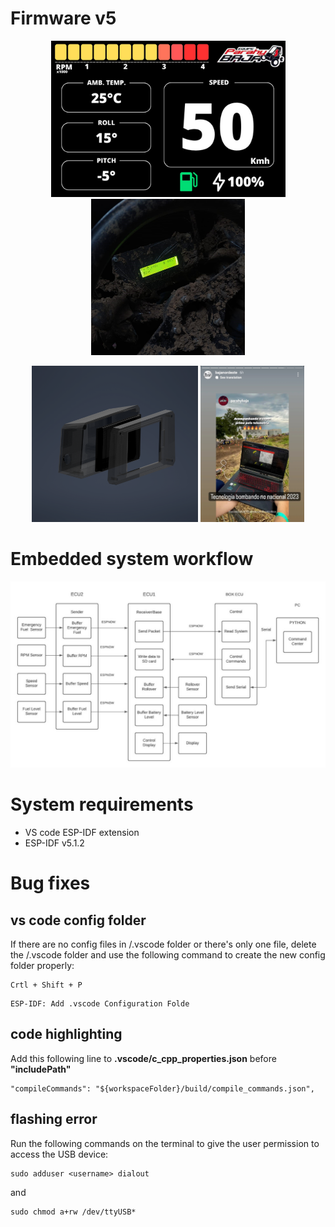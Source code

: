 # Firmware v5

<p align="middle">
    <img alt="display Nextion" height="250" src="resources/HMI.png"/>
    <img alt="display LCD backup" height="250" src="resources/HMI_backup.jpg"/>
</p>

<p align="middle">
    <img alt="ECU Front case" height="250" src="resources/ECU_Front.png"/>
    <img alt="telemetry" height="250" src="resources/telemetry.jpg"/>
</p>

# Embedded system workflow

![workflow](resources/workflow.jpg)

# System requirements

* VS code ESP-IDF extension
* ESP-IDF v5.1.2

# Bug fixes

## vs code config folder

If there are no config files in /.vscode folder or there's only one file, delete the /.vscode folder and use the following command to create the new config folder properly:

```
Crtl + Shift + P
```
```
ESP-IDF: Add .vscode Configuration Folde
```

## code highlighting

Add this following line to **.vscode/c_cpp_properties.json** before **"includePath"**

```
"compileCommands": "${workspaceFolder}/build/compile_commands.json",
```

## flashing error

Run the following commands on the terminal to give the user permission to access the USB device:

```
sudo adduser <username> dialout
```
and

```
sudo chmod a+rw /dev/ttyUSB*
```
